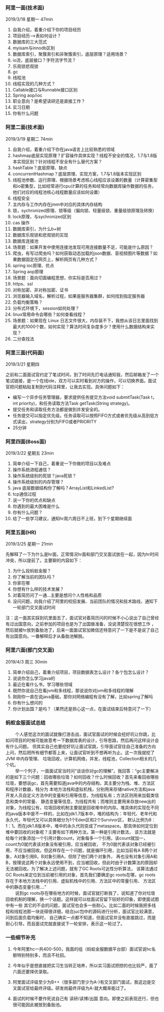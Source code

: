 ### 阿里一面(技术面)

2019/3/18    星期一    47min

1. 自我介绍，着重介绍下你的项目经历
2. 项目经历—>表如何设计？
3. 数据库的三大范式
4. myisam与innodb区别
5. 数据库索引，聚簇索引和非聚簇索引，底层原理？适用场景？
6. io流，底层接口？字符流字节流？
7. 乐观锁悲观锁
8. gc
9. 线程池
10. 线程实现的几种方式？
11. Callable接口与Runnable接口区别 
12. Spring aop/ioc
13. 职业意向？是希望读研还是直接工作？
14. 实习日期 
15. 你有什么问题 


### 阿里二面(技术面)

2019/3/19    星期二    74min

1. 自我介绍，着重介绍下你在java语言上比较熟悉的领域
2. hashmap底层实现原理？扩容操作具体实现？线程不安全的情况，1.7与1.8版本实现区别？针对线程不安全有什么替代方案？
3. hashTable？底层原理、缺点
4. concurrentHashmap？底层原理、实现方案，1.7与1.8版本实现区别
5. 线程池参数、运行原理、根据场景考虑核心线程应该设置的数量（计算密集型和io密集型，比如经常进行cpu计算的任务和经常向数据库操作数据的任务，他们对应的线程池核心线程数量应该如何设置）
6. 线程安全
7. 主内存与工作内存在jmm中对应的具体内存结构
8. 锁，sychronized原理、锁等级（偏向锁、轻量级锁、重量级锁原理及转换）
9. lock原理，与sychronized区别
10. cas 操作
11. 数据库索引，为什么b+树
12. 数据库乐观锁和悲观锁的实现
13. 数据库连接池
14. 场景题：如果开发中使用连接池发现可用连接数量不足，可能是什么原因？
15. 爬虫，有写过爬虫吗？如何获取动态加载的json数据、音视频图片等数据？如果数据固定在网页上，解析网页有几种方式？
16. spring ioc原理、优点
17. Spring aop原理
18. 场景题：面向切面编程思想，你实际是否用过？
19. https、ssl
20. 对称加密、非对称加密、证书
21. 浏览器输入域名，解析过程，如果是服务器集群，如何找到指定服务器
22. 负载均衡策略？
23. 分布式环境下，session如何处理？
24. linux常用命令会哪些？如何查看线程？
25. 场景题：如果现在 Linux 日志文件很大，内存装不下，我想从该日志里面找到最大的1000个数，如何实现？算法时间复杂度多少？使用什么数据结构来实现？
26. 二分查找法

### 阿里三面(代码面)

2019/3/21    星期四

之前和二面面试官约定了笔试时间，到了时间先打电话通知我，然后邮箱发了一个笔试链接，是一个在线ide，双方可以实时看到对方的操作，可以切换界面。面试官把问题粘贴复制到代码注释里，让我去实现。具体问题如下：

- 编写一个异步任务管理器，要求提供任务提交方法void submitTask(Task t，int priority)，和任务读取方法Task getTask(String strategy)。
- 提交任务和读取任务方法都是做到并发安全的。
- 任务提交可以指定优先级。任务读取可以按照FIFO方式或者优先级从高到低方式读出，strategy分别为FIFO或者PRIORITY
- 25分钟

### 阿里四面(Boss面)

2019/3/22    星期五    23min

1. 简单介绍一下自己，着重说一下你做的项目以及难点
2. 操作系统进程通信？
3. 操作系统级别的死锁？java死锁？
4. 操作系统级别的内存管理？
5. java 底层数据结构你了解吗？ArrayList和LinkedList?
6. tcp通信过程
7. 说一下你的优点和缺点
8. 你遇到的最大困难是什么
9. 你有什么问题？
10. 给了一些学习建议，通知hr周六周日不上班，到下个星期继续面

### 阿里五面(HR)

2019/3/25    星期一    21min

先解释了一下为什么是hr面，正常情况hr面和部门交叉面试放在一起，因为hr时间冲突，所以提前了。主要聊的内容如下：

1. 为什么投蚂蚁金服？
2. 你了解当前的团队吗？
3. 你家在哪
4. 你想有什么样的技术发展？
5. 对着简历问了一通…主要是想问个人性格和品质
6. 没问问题，向我介绍了阿里的校招发展、当前团队的情况和技术路线，通知下一轮部门交叉面试时间

注：这一面其实踩到坑里面去了，面试官对着简历问的时候不小心说出了自己曾经有过出国意向，之前参加的项目也是为了出国做准备，没说清楚现在很想工作
，然后就被hr放到备胎池了，后来一面面试官加微信还特意问了一下是不是说了自己有出国意向。一番解释后才从备胎池解脱。

### 阿里六面(部门交叉面)

2019/4/3    周三    30min

1. 简单介绍自己，着重介绍项目，项目数据表怎么设计？各个包怎么设计？
2. 说说你怎么学习java的
3. 最近在看什么书，学习哪些领域
4. 既然你说自己在看jvm和多线程，那说说你对jvm和多线程的理解
5. 刚刚你一直在说java基础，那你对网络编程有没有了解，比如spring了解吗
6. 你有什么想问的
7. 你计划出国？是吗？（果然还是担心这一点，在面试结束后特意问了一下）


### 蚂蚁金服面试总结
&nbsp;&nbsp;&nbsp;&nbsp;&nbsp;&nbsp;&nbsp;&nbsp;个人感觉这次的面试就像打游击战，面试官面试的时候会挖好坑让你跳，比如问项目的时候可能故意考一下数据库表的设计，引导思路，然后再问这样设计会有什么问题。
但其实自己也要挖好坑让面试官跳，引导面试官往自己准备的方向上问，然后把所有细节都答上来，让面试官听到不想再听为止。这一次我就挖了JVM 中内存管理、
垃圾回收，计算机网络，并发，线程池，Collection相关的几个坑。<br>
&nbsp;&nbsp;&nbsp;&nbsp;&nbsp;&nbsp;&nbsp;&nbsp;举一个列子，一面面试官当时问“谈谈你对gc的理解”。我回答：“gc主要解决的是如下三个问题：回收哪些垃圾？如何回收？什么时候回收？首先来看回收哪些垃圾，要想说gc，首先需要知道java中的内存结构，其主要分为栈、堆、方法区和程序计数器，栈分为
本地方法栈和虚拟机栈，分别用来存储native方法和java开发人员自定义方法中的变量和引用等信息，为线程私有；方法区则用来加载类信息和类中的常量、
静态变量等信息，为线程共有；而堆则主要用来存放new出的对象，为线程公有，垃圾回收机制主要就是回收堆中的内存。堆具体的实现在不同的java版本中是不一样的，比如在jdk1.7版本中，堆的结构为：年轻代、老年代和永久代，年轻代又可以具体细分为1个Eden区和2个Survivor区，
默认比例为8：1：1。而在jdk1.8版本中，堆中的永久代则变成了metaspace。那具体如何定位到堆中要回收的对象呢？主要有如下两种方法，第一种是引用计数法，
该方法就是给每个对象添加一个引用计数count，对象每多一个引用，该count就加一，count为0就代表该对象没有被引用，应当被回收，
不为0就代表该对象已经被引用，不应当被回收。但这样存在一个问题，就是循环引用，比如当前有A B两个对象，A对象引用B，B对象引用A，但除了他们两个对象外，
再也没有对象引用A和B，按理说这两个对象永远使用不到，应当被回收，但此时由于计数算法的原因却无法被回收。为了解决上述问题，就有了GC Roots可达性分析算法，
该算法通过GC Roots来定位到当前被引用的对象，首先我们要确定gc roots在哪，gc roots存在于本地方法栈中的引用、虚拟机栈中的引用、方法区中的常量引用、
方法区中的静态变量引用....”<br>
&nbsp;&nbsp;&nbsp;&nbsp;&nbsp;&nbsp;&nbsp;&nbsp;说到gc roots存在哪些地方的时候，面试官就打断我了，说知道了你对垃圾回收机制的理解，换一个话题。这样就可以给面试官留下较好的印象，即使面试图中有一些
其它的不会的问题，面试官也会多一些耐心。比如二面的时候我把多线程和线程池那一块说得很详细，结合juc包中的源码进行分析，面试官比较满意，问到后面负载均衡时，
自己确实一点都不知道，但面试官并没有直接跳过，而是耐心引导。而且面试完就直接说下一轮安排，表示这一轮过了。


### 一些细节补充
1. 今年阿里hc一共400-500，我面的组（蚂蚁金服数据平台部）面试官说hc名额特别特别多，而且不社招。

2. 今年似乎是想直接把实习生当转正培养，所以实习面试把控的也比较严，面了六面还要择优录取。

3. 阿里面试评级至少为B++（很多部门至少为A-)有交叉部门面试，我这边是交叉面试官给最终评级。研发岗最终评级为A-就大概率能过了。

5. 面试的时候不要作死说自己有 读研/读博/出国 意向。即使之前表现还行，但也很可能因此被放到备胎池。